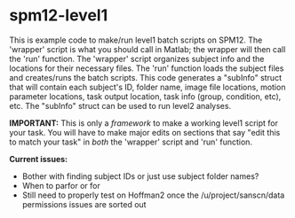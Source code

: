 # spm12-level1

This is example code to make/run level1 batch scripts on SPM12. The 'wrapper' script is what you should call in Matlab; the wrapper will then call the 'run' function. The 'wrapper' script organizes subject info and the locations for their necessary files. The 'run' function loads the subject files and creates/runs the batch scripts. This code generates a "subInfo" struct that will contain each subject's ID, folder name, image file locations, motion parameter locations, task output location, task info (group, condition, etc), etc. The "subInfo" struct can be used to run level2 analyses. 

<b>IMPORTANT:</b> This is only a *framework* to make a working level1 script for your task. You will have to make major edits on sections that say "edit this to match your task" in *both* the 'wrapper' script and 'run' function.

<b>Current issues:</b>
* Bother with finding subject IDs or just use subject folder names?
* When to parfor or for
* Still need to properly test on Hoffman2 once the /u/project/sanscn/data permissions issues are sorted out
